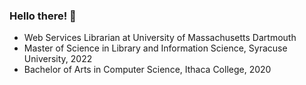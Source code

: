 ### Hello there! 👋

- Web Services Librarian at University of Massachusetts Dartmouth
- Master of Science in Library and Information Science, Syracuse University, 2022
- Bachelor of Arts in Computer Science, Ithaca College, 2020

<!--
**klpolley/klpolley** is a ✨ _special_ ✨ repository because its `README.md` (this file) appears on your GitHub profile.

Here are some ideas to get you started:

- 🔭 I’m currently working on ...
- 🌱 I’m currently learning ...
- 👯 I’m looking to collaborate on ...
- 🤔 I’m looking for help with ...
- 💬 Ask me about ...
- 📫 How to reach me: ...
- 😄 Pronouns: ...
- ⚡ Fun fact: ...
-->

